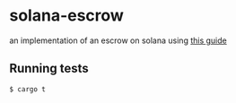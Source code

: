 # solana-escrow

an implementation of an escrow on solana using [this guide](https://paulx.dev/2021/01/14/programming-on-solana-an-introduction)

## Running tests

    $ cargo t

